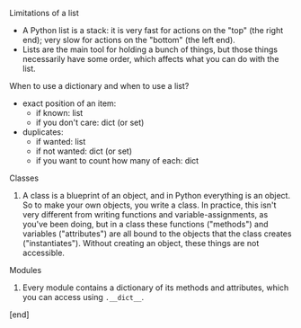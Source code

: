 Limitations of a list

 * A Python list is a stack: it is very fast for actions on the "top" (the right end); very slow for actions on the "bottom" (the left end).
 * Lists are the main tool for holding a bunch of things, but those things necessarily have some order, which affects what you can do with the list.

When to use a dictionary and when to use a list?

 * exact position of an item:
   * if known: list
   * if you don't care: dict (or set)
 * duplicates:
   * if wanted: list
   * if not wanted: dict (or set)
   * if you want to count how many of each: dict

Classes

 1. A class is a blueprint of an object, and in Python everything is an object. So to make your own objects, you write a class. In practice, this isn't very different from writing functions and variable-assignments, as you've been doing, but in a class these functions ("methods") and variables ("attributes") are all bound to the objects that the class creates ("instantiates"). Without creating an object, these things are not accessible.
 
Modules
 
 1. Every module contains a dictionary of its methods and attributes, which you can access using `.__dict__`.
 
[end]